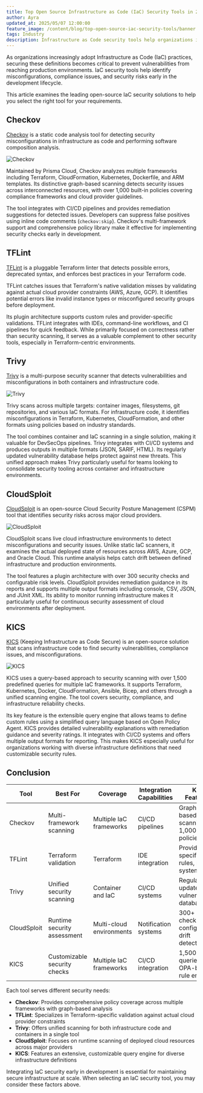 ```yaml
---
title: Top Open Source Infrastructure as Code (IaC) Security Tools in 2025
author: Ayra
updated_at: 2025/05/07 12:00:00
feature_image: /content/blog/top-open-source-iac-security-tools/banner.webp
tags: Industry
description: Infrastructure as Code security tools help organizations identify vulnerabilities and misconfigurations in their infrastructure definitions. This post explores the top open-source IaC security tools available in 2025.
---
```


As organizations increasingly adopt Infrastructure as Code (IaC) practices, securing these definitions becomes critical to prevent vulnerabilities from reaching production environments. IaC security tools help identify misconfigurations, compliance issues, and security risks early in the development lifecycle.

This article examines the leading open-source IaC security solutions to help you select the right tool for your requirements.

## Checkov

[Checkov](https://github.com/bridgecrewio/checkov) is a static code analysis tool for detecting security misconfigurations in infrastructure as code and performing software composition analysis.

![Checkov](/content/blog/top-open-source-iac-security-tools/checkov.webp)

Maintained by Prisma Cloud, Checkov analyzes multiple frameworks including Terraform, CloudFormation, Kubernetes, Dockerfile, and ARM templates. Its distinctive graph-based scanning detects security issues across interconnected resources, with over 1,000 built-in policies covering compliance frameworks and cloud provider guidelines.

The tool integrates with CI/CD pipelines and provides remediation suggestions for detected issues. Developers can suppress false positives using inline code comments (`checkov:skip`). Checkov's multi-framework support and comprehensive policy library make it effective for implementing security checks early in development.

## TFLint

[TFLint](https://github.com/terraform-linters/tflint) is a pluggable Terraform linter that detects possible errors, deprecated syntax, and enforces best practices in your Terraform code.

TFLint catches issues that Terraform's native validation misses by validating against actual cloud provider constraints (AWS, Azure, GCP). It identifies potential errors like invalid instance types or misconfigured security groups before deployment.

Its plugin architecture supports custom rules and provider-specific validations. TFLint integrates with IDEs, command-line workflows, and CI pipelines for quick feedback. While primarily focused on correctness rather than security scanning, it serves as a valuable complement to other security tools, especially in Terraform-centric environments.

## Trivy

[Trivy](https://github.com/aquasecurity/trivy) is a multi-purpose security scanner that detects vulnerabilities and misconfigurations in both containers and infrastructure code.

![Trivy](/content/blog/top-open-source-iac-security-tools/trivy.webp)

Trivy scans across multiple targets: container images, filesystems, git repositories, and various IaC formats. For infrastructure code, it identifies misconfigurations in Terraform, Kubernetes, CloudFormation, and other formats using policies based on industry standards.

The tool combines container and IaC scanning in a single solution, making it valuable for DevSecOps pipelines. Trivy integrates with CI/CD systems and produces outputs in multiple formats (JSON, SARIF, HTML). Its regularly updated vulnerability database helps protect against new threats. This unified approach makes Trivy particularly useful for teams looking to consolidate security tooling across container and infrastructure environments.

## CloudSploit

[CloudSploit](https://github.com/aquasecurity/cloudsploit) is an open-source Cloud Security Posture Management (CSPM) tool that identifies security risks across major cloud providers.

![CloudSploit](/content/blog/top-open-source-iac-security-tools/cloudsploit.webp)

CloudSploit scans live cloud infrastructure environments to detect misconfigurations and security issues. Unlike static IaC scanners, it examines the actual deployed state of resources across AWS, Azure, GCP, and Oracle Cloud. This runtime analysis helps catch drift between defined infrastructure and production environments.

The tool features a plugin architecture with over 300 security checks and configurable risk levels. CloudSploit provides remediation guidance in its reports and supports multiple output formats including console, CSV, JSON, and JUnit XML. Its ability to monitor running infrastructure makes it particularly useful for continuous security assessment of cloud environments after deployment.

## KICS

[KICS](https://github.com/Checkmarx/kics) (Keeping Infrastructure as Code Secure) is an open-source solution that scans infrastructure code to find security vulnerabilities, compliance issues, and misconfigurations.

![KICS](/content/blog/top-open-source-iac-security-tools/kics.webp)

KICS uses a query-based approach to security scanning with over 1,500 predefined queries for multiple IaC frameworks. It supports Terraform, Kubernetes, Docker, CloudFormation, Ansible, Bicep, and others through a unified scanning engine. The tool covers security, compliance, and infrastructure reliability checks.

Its key feature is the extensible query engine that allows teams to define custom rules using a simplified query language based on Open Policy Agent. KICS provides detailed vulnerability explanations with remediation guidance and severity ratings. It integrates with CI/CD systems and offers multiple output formats for reporting. This makes KICS especially useful for organizations working with diverse infrastructure definitions that need customizable security rules.

## Conclusion

| Tool        | Best For                     | Coverage                 | Integration Capabilities | Key Features                               |
| ----------- | ---------------------------- | ------------------------ | ------------------------ | ------------------------------------------ |
| Checkov     | Multi-framework scanning     | Multiple IaC frameworks  | CI/CD pipelines          | Graph-based scanning, 1,000+ policies      |
| TFLint      | Terraform validation         | Terraform                | IDE integration          | Provider-specific rules, plugin system     |
| Trivy       | Unified security scanning    | Container and IaC        | CI/CD systems            | Regularly updated vulnerability database   |
| CloudSploit | Runtime security assessment  | Multi-cloud environments | Notification systems     | 300+ checks, configuration drift detection |
| KICS        | Customizable security checks | Multiple IaC frameworks  | CI/CD integration        | 1,500+ queries, OPA-based rule engine      |

Each tool serves different security needs:

- **Checkov**: Provides comprehensive policy coverage across multiple frameworks with graph-based analysis
- **TFLint**: Specializes in Terraform-specific validation against actual cloud provider constraints
- **Trivy**: Offers unified scanning for both infrastructure code and containers in a single tool
- **CloudSploit**: Focuses on runtime scanning of deployed cloud resources across major providers
- **KICS**: Features an extensive, customizable query engine for diverse infrastructure definitions

Integrating IaC security early in development is essential for maintaining secure infrastructure at scale. When selecting an IaC security tool, you may consider these factors above.
